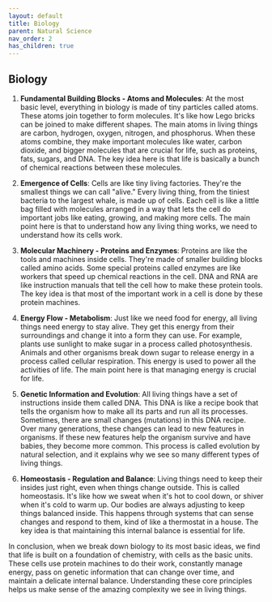 ```yaml
---
layout: default
title: Biology
parent: Natural Science
nav_order: 2
has_children: true
---
```


## Biology

1. **Fundamental Building Blocks - Atoms and Molecules**: At the most basic level, everything in biology is made of tiny particles called atoms. These atoms join together to form molecules. It's like how Lego bricks can be joined to make different shapes. The main atoms in living things are carbon, hydrogen, oxygen, nitrogen, and phosphorus. When these atoms combine, they make important molecules like water, carbon dioxide, and bigger molecules that are crucial for life, such as proteins, fats, sugars, and DNA. The key idea here is that life is basically a bunch of chemical reactions between these molecules.

2. **Emergence of Cells**: Cells are like tiny living factories. They're the smallest things we can call "alive." Every living thing, from the tiniest bacteria to the largest whale, is made up of cells. Each cell is like a little bag filled with molecules arranged in a way that lets the cell do important jobs like eating, growing, and making more cells. The main point here is that to understand how any living thing works, we need to understand how its cells work.

3. **Molecular Machinery - Proteins and Enzymes**: Proteins are like the tools and machines inside cells. They're made of smaller building blocks called amino acids. Some special proteins called enzymes are like workers that speed up chemical reactions in the cell. DNA and RNA are like instruction manuals that tell the cell how to make these protein tools. The key idea is that most of the important work in a cell is done by these protein machines.

4. **Energy Flow - Metabolism**: Just like we need food for energy, all living things need energy to stay alive. They get this energy from their surroundings and change it into a form they can use. For example, plants use sunlight to make sugar in a process called photosynthesis. Animals and other organisms break down sugar to release energy in a process called cellular respiration. This energy is used to power all the activities of life. The main point here is that managing energy is crucial for life.

5. **Genetic Information and Evolution**: All living things have a set of instructions inside them called DNA. This DNA is like a recipe book that tells the organism how to make all its parts and run all its processes. Sometimes, there are small changes (mutations) in this DNA recipe. Over many generations, these changes can lead to new features in organisms. If these new features help the organism survive and have babies, they become more common. This process is called evolution by natural selection, and it explains why we see so many different types of living things.

6. **Homeostasis - Regulation and Balance**: Living things need to keep their insides just right, even when things change outside. This is called homeostasis. It's like how we sweat when it's hot to cool down, or shiver when it's cold to warm up. Our bodies are always adjusting to keep things balanced inside. This happens through systems that can sense changes and respond to them, kind of like a thermostat in a house. The key idea is that maintaining this internal balance is essential for life.

In conclusion, when we break down biology to its most basic ideas, we find that life is built on a foundation of chemistry, with cells as the basic units. These cells use protein machines to do their work, constantly manage energy, pass on genetic information that can change over time, and maintain a delicate internal balance. Understanding these core principles helps us make sense of the amazing complexity we see in living things.
